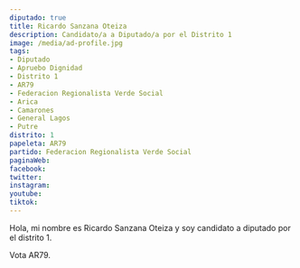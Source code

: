 ```yaml
---
diputado: true
title: Ricardo Sanzana Oteiza
description: Candidato/a a Diputado/a por el Distrito 1
image: /media/ad-profile.jpg
tags:
- Diputado
- Apruebo Dignidad
- Distrito 1
- AR79
- Federacion Regionalista Verde Social
- Arica
- Camarones
- General Lagos
- Putre
distrito: 1
papeleta: AR79
partido: Federacion Regionalista Verde Social
paginaWeb:
facebook:
twitter:
instagram:
youtube:
tiktok:
---
```

Hola, mi nombre es Ricardo Sanzana Oteiza y soy candidato a diputado por el distrito 1.

Vota AR79.
